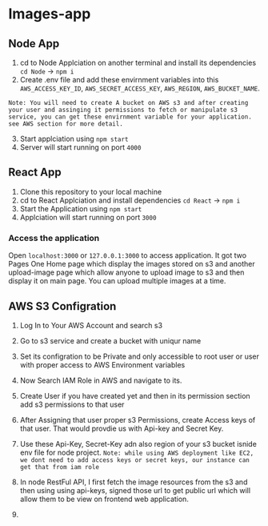 # Images-app

## Node App

1. cd to Node Applciation on another terminal and install its dependencies
   ```cd Node``` -> ```npm i```
2. Create .env file and add these envirnment variables into this
  ``` AWS_ACCESS_KEY_ID```,
  ```AWS_SECRET_ACCESS_KEY```,
  ```AWS_REGION```,
  ```AWS_BUCKET_NAME```. 

  ``Note: You will need to create A bucket on AWS s3 and after creating your user and assinging it permissions to fetch or manipulate s3 service, you can get these envirnment variable for your application.
  see AWS section for more detail.``

3. Start applciation using ```npm start```
4. Server will start running on port ```4000```

   
## React App

1. Clone this repository to your local machine
2. cd to React Applciation and install dependencies
   ```cd React``` -> ```npm i```
3. Start the Application using ```npm start```
4. Applciation will start running on port ```3000```

### Access the application

Open ```localhost:3000``` or ```127.0.0.1:3000``` to access application.
It got two Pages One Home page which display the images stored on s3 and another upload-image page which allow anyone to upload image to s3 and then display it on main page.
You can upload multiple images at a time.


## AWS S3 Configration

1. Log In to Your AWS Account and search s3
2. Go to s3 service and create a bucket with uniqur name
3. Set its configration to be Private and only accessible to root user or user with proper access to AWS Environment variables
4. Now Search IAM Role in AWS and navigate to its.
5. Create User if you have created yet and then in its permission section add s3 permissions to that user
6. After Assigning that user proper s3 Permissions, create Access keys of that user. That would provdie us with Api-key and Secret Key.
7. Use these Api-Key, Secret-Key adn also region of your s3 bucket isnide env file for node project.
   ``Note: while using AWS deployment like EC2, we dont need to add access keys or secret keys, our instance can get that from iam role ``

8. In node RestFul API, I first fetch the image resources from the s3 and then using using api-keys, signed those url to get public url which will allow them to be view on frontend web application.
9. 

